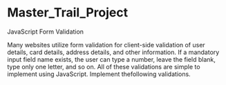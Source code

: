 # Master_Trail_Project

JavaScript Form Validation

Many websites utilize form validation for client-side validation of user details, card details, address details, and other information. If a mandatory input field 
name exists, the user can type a number, leave the field blank, type only one letter, and so on. All of these validations are simple to implement using JavaScript.
Implement thefollowing validations.
